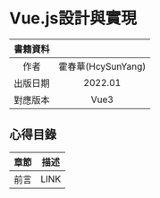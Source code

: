 # Vue.js設計與實現
| 書籍資料 |  |
| :-: | :-: |
|   作者  | 霍春華(HcySunYang) |
| 出版日期  | 2022.01 |
| 對應版本 | Vue3 |
## 心得目錄
|章節|描述|
|:-:|:-:|
|前言|LINK|

[LINK]: https://github.com/oz841119/ReadingNotes/tree/master/Vue.js%E8%A8%AD%E8%A8%88%E8%88%87%E5%AF%A6%E7%8F%BE/%E5%89%8D%E8%A8%80
